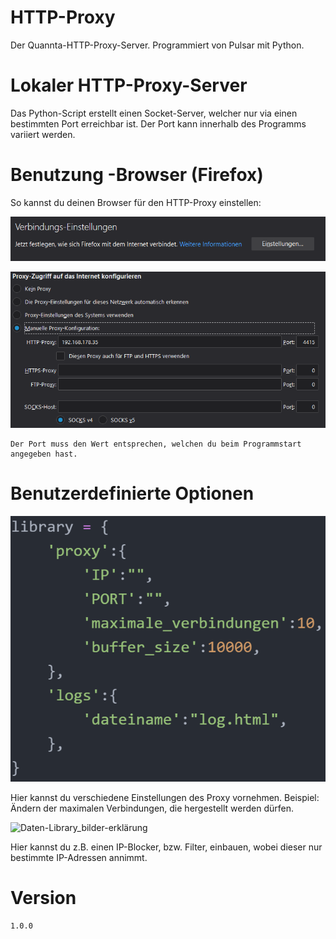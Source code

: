 # HTTP-Proxy
Der Quannta-HTTP-Proxy-Server. Programmiert von Pulsar mit Python.
# Lokaler HTTP-Proxy-Server
Das Python-Script erstellt einen Socket-Server, welcher nur via einen bestimmten Port erreichbar ist. Der Port kann innerhalb des Programms variiert werden.
# Benutzung -Browser (Firefox) 

So kannst du deinen Browser für den HTTP-Proxy einstellen:

![verbindungseinstellungen_FIREFOX](/Bilder-Github/verbindungseinstellungen_firefox.PNG)

![verbindungseinstellungen_FIREFOX_PROXY](/Bilder-Github/verbindungseinstellungen_firefox_PROXY.PNG)
  
    Der Port muss den Wert entsprechen, welchen du beim Programmstart angegeben hast.
# Benutzerdefinierte Optionen

![Daten-Library_bilder-erklärung](/Bilder-Github/daten-library.PNG)

Hier kannst du verschiedene Einstellungen des Proxy vornehmen. Beispiel: Ändern der maximalen Verbindungen, die hergestellt werden dürfen.

![Daten-Library_bilder-erklärung](/Bilder-Github/änderung_vornehmen_ip_blocker.PNG)

Hier kannst du z.B. einen IP-Blocker, bzw. Filter, einbauen, wobei dieser nur bestimmte IP-Adressen annimmt.

# Version
  
    1.0.0
